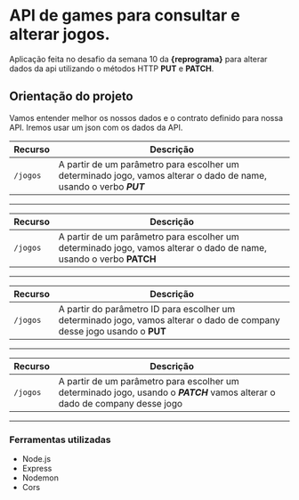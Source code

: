 # API de games para consultar e alterar jogos.

Aplicação feita no desafio da semana 10 da **{reprograma}** para alterar dados da api utilizando o métodos HTTP **PUT** e **PATCH**. 


## Orientação do projeto

Vamos entender melhor os nossos dados e o contrato definido para nossa API. Iremos usar um json com os dados da API.

| Recurso |	Descrição |
| --- | --- |
`/jogos` |	A partir de um parâmetro para escolher um determinado jogo, vamos alterar o dado de name, usando o verbo ***PUT***
---

| Recurso |	Descrição |
| --- | --- |
`/jogos` |	A partir de um parâmetro para escolher um determinado jogo, vamos alterar o dado de name, usando o verbo **PATCH**
---

| Recurso |	Descrição |
| --- | --- |
`/jogos` |	A partir do parâmetro ID para escolher um determinado jogo, vamos alterar o dado de company desse jogo usando o **PUT**
---

| Recurso |	Descrição |
| --- | --- |
`/jogos` |	A partir de um parâmetro para escolher um determinado jogo, usando o ***PATCH*** vamos alterar o dado de company desse jogo
---

### Ferramentas utilizadas

* Node.js
* Express
* Nodemon
* Cors
